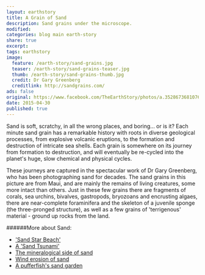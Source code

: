 ```yaml
---
layout: earthstory
title: A Grain of Sand
description: Sand grains under the microscope.
modified:
categories: blog main earth-story
share: true
excerpt:
tags: earthstory
image:
  feature: /earth-story/sand-grains.jpg
  teaser: /earth-story/sand-grains-teaser.jpg
  thumb: /earth-story/sand-grains-thumb.jpg
  credit: Dr Gary Greenberg
  creditlink: http://sandgrains.com/
ads: false
original: https://www.facebook.com/TheEarthStory/photos/a.352867368107647.80532.352857924775258/868606833200362/
date: 2015-04-30
published: true
---
```


Sand is soft, scratchy, in all the wrong places, and boring... or is it? Each minute sand grain has a remarkable history with roots in diverse geological processes, from explosive volcanic eruptions, to the formation and destruction of intricate sea shells. Each grain is somewhere on its journey from formation to destruction, and will eventually be re-cycled into the planet's huge, slow chemical and physical cycles.

These journeys are captured in the spectacular work of Dr Gary Greenberg, who has been photographing sand for decades. The sand grains in this picture are from Maui, and are mainly the remains of living creatures, some more intact than others. Just in these few grains there are fragments of corals, sea urchins, bivalves, gastropods, bryozoans and encrusting algaes, there are near-complete foraminifera and the skeleton of a juvenile sponge (the three-pronged structure), as well as a few grains of 'terrigenous' material - ground up rocks from the land.

######More about Sand:
* ['Sand Star Beach'](http://goo.gl/4g4EIu)
* [A 'Sand Tsunami'](http://goo.gl/eQ84G5)
* [The mineralogical side of sand](http://goo.gl/Vjyfuc)
* [Wind erosion of sand](http://goo.gl/4TiwGr)
* [A pufferfish's sand garden](http://goo.gl/0mRDDa)
